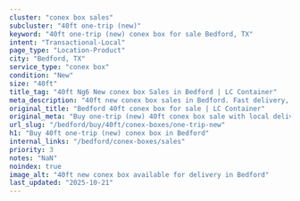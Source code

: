 ```yaml
---
cluster: "conex box sales"
subcluster: "40ft one-trip (new)"
keyword: "40ft one-trip (new) conex box for sale Bedford, TX"
intent: "Transactional-Local"
page_type: "Location-Product"
city: "Bedford, TX"
service_type: "conex box"
condition: "New"
size: "40ft"
title_tag: "40ft Ng6 New conex box Sales in Bedford | LC Container"
meta_description: "40ft new conex box sales in Bedford. Fast delivery, competitive pricing. Serving conex boxes area. Quote ID: QBC. Call (214) 524-4168 for your free quote today."
original_title: "Bedford 40ft conex box for sale | LC Container"
original_meta: "Buy one-trip (new) 40ft conex box sale with local delivery in Bedford, TX. LC Container — local Since 2003. Request a fast quote today."
url_slug: "/bedford/buy/40ft/conex-boxes/one-trip-new"
h1: "Buy 40ft one-trip (new) conex box in Bedford"
internal_links: "/bedford/conex-boxes/sales"
priority: 3
notes: "NaN"
noindex: true
image_alt: "40ft new conex box available for delivery in Bedford"
last_updated: "2025-10-21"
---
```


<!-- TODO: Add unique city/inventory copy, images, and internal links here. -->
